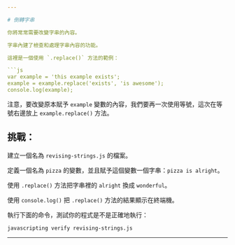 ```yaml
---

# 倒轉字串

你將常常需要改變字串的內容。

字串內建了檢查和處理字串內容的功能。

這裡是一個使用 `.replace()` 方法的範例：

```js
var example = 'this example exists';
example = example.replace('exists', 'is awesome');
console.log(example);
```

注意，要改變原本賦予 `example` 變數的內容，我們要再一次使用等號，這次在等號右邊放上 `example.replace()` 方法。

## 挑戰：

建立一個名為 `revising-strings.js` 的檔案。

定義一個名為 `pizza` 的變數，並且賦予這個變數一個字串：`pizza is alright`。

使用 `.replace()` 方法把字串裡的 `alright` 換成 `wonderful`。

使用 `console.log()` 把 `.replace()` 方法的結果顯示在終端機。

執行下面的命令，測試你的程式是不是正確地執行：

`javascripting verify revising-strings.js`

---
```

